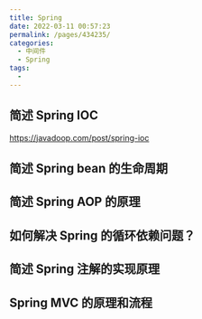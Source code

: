 ```yaml
---
title: Spring
date: 2022-03-11 00:57:23
permalink: /pages/434235/
categories:
  - 中间件
  - Spring
tags:
  - 
---
```

## 简述 Spring IOC
https://javadoop.com/post/spring-ioc
## 简述 Spring bean 的生命周期
## 简述 Spring AOP 的原理
## 如何解决 Spring 的循环依赖问题？ 
## 简述 Spring 注解的实现原理 
## Spring MVC 的原理和流程